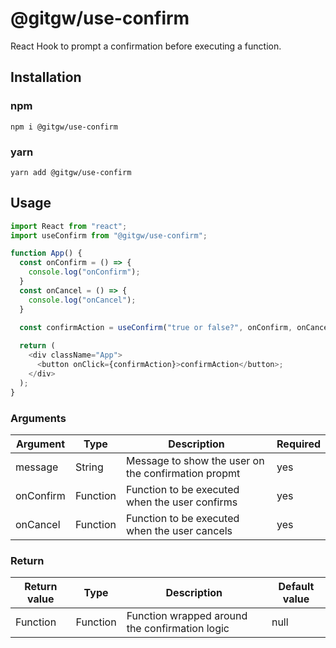 # @gitgw/use-confirm
React Hook to prompt a confirmation before executing a function.

## Installation
### npm
```
npm i @gitgw/use-confirm
```

### yarn
```
yarn add @gitgw/use-confirm
```

## Usage
```javascript
import React from "react";
import useConfirm from "@gitgw/use-confirm";

function App() {
  const onConfirm = () => {
    console.log("onConfirm");
  }
  const onCancel = () => {
    console.log("onCancel");
  }

  const confirmAction = useConfirm("true or false?", onConfirm, onCancel);
  
  return (
    <div className="App">
      <button onClick={confirmAction}>confirmAction</button>;
    </div>
  );
}
```

### Arguments
Argument|Type|Description|Required|
|-|-|-|-|
|message|String|Message to show the user on the confirmation propmt|yes
|onConfirm|Function|Function to be executed when the user confirms|yes
|onCancel|Function|Function to be executed when the user cancels|yes

### Return
Return value|Type|Description|Default value|
|-|-|-|-|
|Function|Function|Function wrapped around the confirmation logic|null
